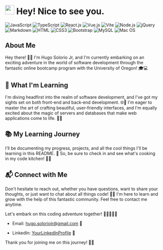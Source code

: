 <h1><img src="https://emojis.slackmojis.com/emojis/images/1531849430/4246/blob-sunglasses.gif?1531849430" width="30"/> Hey! Nice to see you.</h1>

![JavaScript](https://img.shields.io/badge/JavaScript-F7DF1E?style=flat-square&logo=javascript&logoColor=black)
![TypeScript](https://img.shields.io/badge/TypeScript-007ACC?style=flat-square&logo=typescript&logoColor=white)
![React.js](https://img.shields.io/badge/React.js-0081CB?style=flat-square&logo=react&logoColor=61DAFB)
![Vue.js](https://img.shields.io/badge/Vue.js-35495E?style=flat-square&logo=vue.js&logoColor=4FC08D)
![Vite](https://img.shields.io/badge/Vite-593D88?style=flat-square&logo=vite&logoColor=white)
![Node.js](https://img.shields.io/badge/Node.js-43853D?style=flat-square&logo=node.js&logoColor=white)
![jQuery](https://img.shields.io/badge/jQuery-0769AD?style=flat-square&logo=jquery&logoColor=white)
![Markdown](https://img.shields.io/badge/Markdown-000000?style=flat-square&logo=markdown&logoColor=white)
![HTML](https://img.shields.io/badge/HTML5-E34F26?style=flat-square&logo=html5&logoColor=white)
![CSS3](https://img.shields.io/badge/CSS3-1572B6?style=flat-square&logo=css3&logoColor=white)
![Bootstrap](https://img.shields.io/badge/Bootstrap-563D7C?style=flat-square&logo=bootstrap&logoColor=white)
![MySQL](https://img.shields.io/badge/MySQL-005C84?style=flat-square&logo=mysql&logoColor=white)
![Mac OS](https://img.shields.io/badge/macOS-000000?style=flat-square&logo=apple&logoColor=white)

## About Me
Hey there! 👨‍💻 I'm Hugo Solorio Jr, and I'm currently embarking on an exciting adventure in the world of software development through the fantastic online bootcamp program with the University of Oregon! 🎓💻

## 🌟 What I'm Learning
I'm diving headfirst into the realm of software development, and I've got my sights set on both front-end and back-end development. 🌐💼 I'm eager to master the art of crafting beautiful, user-friendly interfaces, and I'm equally excited about the magic of servers and databases that make web applications come to life. 🌈🔥

## 📚 My Learning Journey
I'll be documenting my progress, projects, and all the cool things I'll be learning in this README. 📝 So, be sure to check in and see what's cooking in my code kitchen! 🍳🍕

## 📬 Connect with Me
Don't hesitate to reach out, whether you have questions, want to share your thoughts, or just want to chat about all things code! 📧📱 I'm here to learn and grow with the help of this fantastic community. Feel free to contact me anytime.

Let's embark on this coding adventure together! 🚀👩‍💻👨‍💻

- Email: hugo.soloriojr@gmail.com 📩

- LinkedIn: [YourLinkedInProfile](https://www.linkedin.com/in/hugo-solorio/) 💼

Thank you for joining me on this journey! 🙌💯

<!---
Hsolojr/Hsolojr is a ✨ special ✨ repository because its `README.md` (this file) appears on your GitHub profile.
You can click the Preview link to take a look at your changes.
--->
